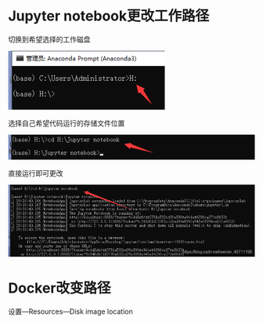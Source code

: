 # Jupyter notebook更改工作路径

切换到希望选择的工作磁盘

![1](markdown-img/环境配置.assets/1.png)



选择自己希望代码运行的存储文件位置

![2](markdown-img/环境配置.assets/2.png)

直接运行即可更改

![3](markdown-img/环境配置.assets/3.png)

# Docker改变路径

设置—Resources—Disk image location

